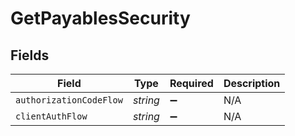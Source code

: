 # GetPayablesSecurity


## Fields

| Field                   | Type                    | Required                | Description             |
| ----------------------- | ----------------------- | ----------------------- | ----------------------- |
| `authorizationCodeFlow` | *string*                | :heavy_minus_sign:      | N/A                     |
| `clientAuthFlow`        | *string*                | :heavy_minus_sign:      | N/A                     |